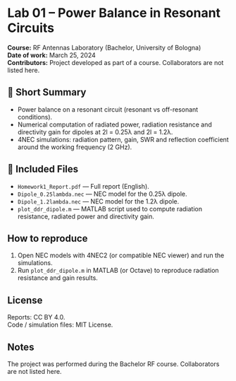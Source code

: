 # Lab 01 – Power Balance in Resonant Circuits

**Course:** RF Antennas Laboratory (Bachelor, University of Bologna)  
**Date of work:** March 25, 2024  
**Contributors:** Project developed as part of a course. Collaborators are not listed here.

## 📌 Short Summary
- Power balance on a resonant circuit (resonant vs off-resonant conditions).  
- Numerical computation of radiated power, radiation resistance and directivity gain for dipoles at 2l = 0.25λ and 2l = 1.2λ.  
- 4NEC simulations: radiation pattern, gain, SWR and reflection coefficient around the working frequency (2 GHz).

## 📂 Included Files
- `Homework1_Report.pdf` — Full report (English).  
- `Dipole_0.25lambda.nec` — NEC model for the 0.25λ dipole.  
- `Dipole_1.2lambda.nec` — NEC model for the 1.2λ dipole.  
- `plot_ddr_dipole.m` — MATLAB script used to compute radiation resistance, radiated power and directivity gain.

## How to reproduce
1. Open NEC models with 4NEC2 (or compatible NEC viewer) and run the simulations.  
2. Run `plot_ddr_dipole.m` in MATLAB (or Octave) to reproduce radiation resistance and gain results.

## License
Reports: CC BY 4.0.  
Code / simulation files: MIT License.

## Notes
The project was performed during the Bachelor RF course. Collaborators are not listed here.
